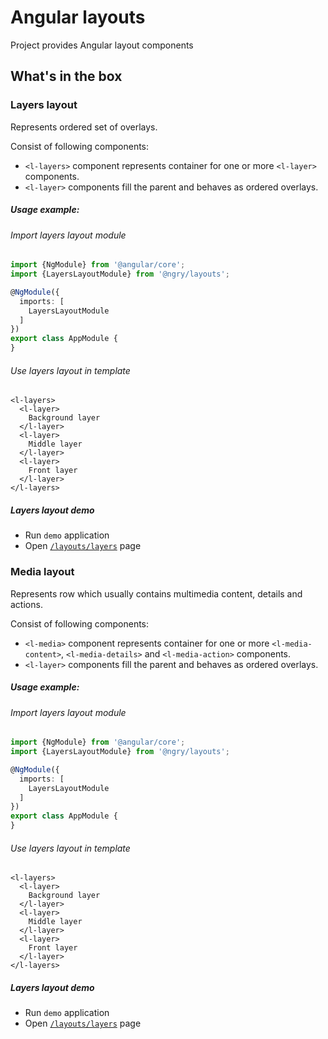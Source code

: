# Angular layouts

Project provides Angular layout components

## What's in the box

### Layers layout

Represents ordered set of overlays.

Consist of following components:

- `<l-layers>` component represents container for one or more `<l-layer>` components. 
- `<l-layer>` components fill the parent and behaves as ordered overlays.

##### Usage example:

###### Import layers layout module

```typescript
import {NgModule} from '@angular/core';
import {LayersLayoutModule} from '@ngry/layouts';

@NgModule({
  imports: [
    LayersLayoutModule
  ]
})
export class AppModule { 
}
```

###### Use layers layout in template

```angular2html
<l-layers>
  <l-layer>
    Background layer
  </l-layer>
  <l-layer>
    Middle layer
  </l-layer>
  <l-layer>
    Front layer
  </l-layer>
</l-layers>
```

##### Layers layout demo

- Run `demo` application
- Open [`/layouts/layers`](http://localhost:4300/layouts/layers) page


### Media layout

Represents row which usually contains multimedia content, details and actions.

Consist of following components:

- `<l-media>` component represents container for one or more `<l-media-content>`, `<l-media-details>` and `<l-media-action>` components. 
- `<l-layer>` components fill the parent and behaves as ordered overlays.

##### Usage example:

###### Import layers layout module

```typescript
import {NgModule} from '@angular/core';
import {LayersLayoutModule} from '@ngry/layouts';

@NgModule({
  imports: [
    LayersLayoutModule
  ]
})
export class AppModule { 
}
```

###### Use layers layout in template

```angular2html
<l-layers>
  <l-layer>
    Background layer
  </l-layer>
  <l-layer>
    Middle layer
  </l-layer>
  <l-layer>
    Front layer
  </l-layer>
</l-layers>
```

##### Layers layout demo

- Run `demo` application
- Open [`/layouts/layers`](http://localhost:4300/layouts/layers) page
